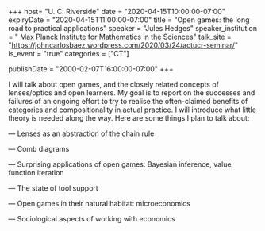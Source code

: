 +++
  host= "U. C. Riverside"
  date = "2020-04-15T10:00:00-07:00"
  expiryDate = "2020-04-15T11:00:00-07:00"
  title = "Open games: the long road to practical applications"
  speaker = "Jules Hedges"
  speaker_institution = " Max Planck Institute for Mathematics in the Sciences"
  talk_site = "https://johncarlosbaez.wordpress.com/2020/03/24/actucr-seminar/"
  is_event = "true"
  categories = ["CT"]

  publishDate = "2000-02-07T16:00:00-07:00"
+++

I will talk about open games, and the closely related concepts of lenses/optics and open learners. My goal is to report on the successes and failures of an ongoing effort to try to realise the often-claimed benefits of categories and compositionality in actual practice. I will introduce what little theory is needed along the way. Here are some things I plan to talk about:

— Lenses as an abstraction of the chain rule

— Comb diagrams

— Surprising applications of open games: Bayesian inference, value function iteration

— The state of tool support

— Open games in their natural habitat: microeconomics

— Sociological aspects of working with economics 